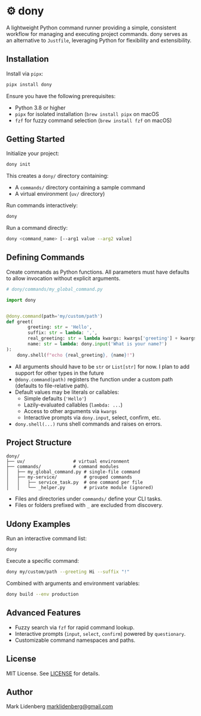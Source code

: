 # ⚙️ dony

A lightweight Python command runner providing a simple, consistent workflow for managing and executing project 
commands. dony serves as an alternative to `Justfile`, leveraging Python for flexibility and extensibility.

## Installation

Install via `pipx`:

```bash
pipx install dony
```

Ensure you have the following prerequisites:

- Python 3.8 or higher
- `pipx` for isolated installation (`brew install pipx` on macOS
- `fzf` for fuzzy command selection (`brew install fzf` on macOS)

## Getting Started

Initialize your project:

```bash
dony init
```

This creates a `dony/` directory containing:

- A `commands/` directory containing a sample command
- A virtual environment (`uv/` directory)

Run commands interactively:

```bash
dony
```

Run a command directly:

```bash
dony <command_name> [--arg1 value --arg2 value]
```

## Defining Commands

Create commands as Python functions. All parameters must have defaults to allow invocation without explicit arguments.

```python
# dony/commands/my_global_command.py

import dony


@dony.command(path='my/custom/path')
def greet(
        greeting: str = 'Hello',
        suffix: str = lambda: ',',
        real_greeting: str = lambda kwargs: kwargs['greeting'] + kwargs['suffix'],
        name: str = lambda: dony.input('What is your name?')
):
    dony.shell(f"echo {real_greeting}, {name}!")
```

- All arguments should have to be `str` or `List[str]` for now. I plan to add support for other types in the future
- `@dony.command(path)` registers the function under a custom path (defaults to file-relative path).
- Default values may be literals or callables:
	- Simple defaults (`'Hello'`)
	- Lazily-evaluated callables (`lambda: ...`)
	- Access to other arguments via `kwargs`
	- Interactive prompts via `dony.input`, select, confirm, etc.
- `dony.shell(...)` runs shell commands and raises on errors.

## Project Structure

```text
dony/
├── uv/                  # virtual environment
├── commands/            # command modules
│   ├── my_global_command.py # single-file command
│   ├── my-service/          # grouped commands
│   │   ├── service_task.py  # one command per file
│   │   └── _helper.py       # private module (ignored)
```

- Files and directories under `commands/` define your CLI tasks.
- Files or folders prefixed with `_` are excluded from discovery.

## Udony Examples

Run an interactive command list:

```bash
dony
```

Execute a specific command:

```bash
dony my/custom/path --greeting Hi --suffix "!"
```

Combined with arguments and environment variables:

```bash
dony build --env production
```

## Advanced Features

- Fuzzy search via `fzf` for rapid command lookup.
- Interactive prompts (`input`, `select`, `confirm`) powered by `questionary`.
- Customizable command namespaces and paths.

## License

MIT License. See [LICENSE](LICENSE) for details.

## Author

Mark Lidenberg [marklidenberg@gmail.com](mailto\:marklidenberg@gmail.com)

